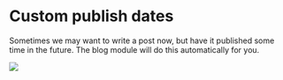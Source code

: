 # Custom publish dates

Sometimes we may want to write a post now, but have it published some time in the future. The blog module will do this automatically for you.

![](_images/post-publish-date.png)
